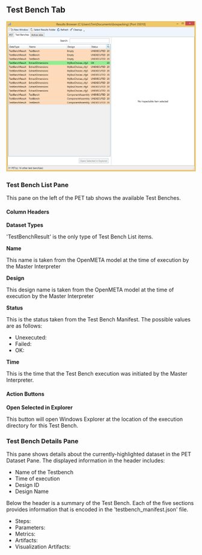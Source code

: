 ## Test Bench Tab

<img src="images/testbenchtab.png" alt="Test Bench Tab" style="width: 800px;"/>

### Test Bench List Pane

This pane on the left of the PET tab shows the available Test Benches.

#### Column Headers

**Dataset Types**

'TestBenchResult' is the only type of Test Bench List items.

**Name**

This name is taken from the OpenMETA model at the time of execution by the Master Interpreter

**Design**

This design name is taken from the OpenMETA model at the time of execution by the Master Interpreter

**Status**

This is the status taken from the Test Bench Manifest. The possible values are as follows:

* Unexecuted: 
* Failed:
* OK: 

**Time**

This is the time that the Test Bench execution was initiated by the Master Interpreter.

#### Action Buttons

**Open Selected in Explorer**

This button will open Windows Explorer at the location of the execution directory for this Test Bench.  

### Test Bench Details Pane

This pane shows details about the currently-highlighted dataset in the PET Dataset Pane. The displayed information in the header includes:

* Name of the Testbench
* Time of execution
* Design ID
* Design Name

Below the header is a summary of the Test Bench. Each of the five sections provides information that is encoded in the 'testbench_manifest.json' file.

* Steps:
* Parameters:
* Metrics:
* Artifacts:
* Visualization Artifacts: